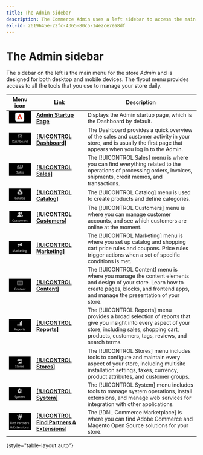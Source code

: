 ```yaml
---
title: The Admin sidebar
description: The Commerce Admin uses a left sidebar to access the main menu. Merchants can access all the Admin tools that they need for configuraing and managing their store. 
exl-id: 2619645e-22fc-4365-80c5-14e2ce7ea8df
---
```

# The Admin sidebar

The sidebar on the left is the main menu for the store _Admin_ and is designed for both desktop and mobile devices. The flyout menu provides access to all the tools that you use to manage your store daily.

| Menu icon | Link | Description |
| --------- | ---- | ----------- |
| ![Admin sidebar icon](./assets/icon-admin-sidebar-logo.png) | **[Admin Startup Page](../configuration-reference/advanced/admin.md)** | Displays the Admin startup page, which is the Dashboard by default. |
| ![Dashboard menu](./assets/icon-admin-sidebar-dashboard.png) | **[[!UICONTROL Dashboard]](admin-dashboard.md)** | The Dashboard provides a quick overview of the sales and customer activity in your store, and is usually the first page that appears when you log in to the Admin. |
| ![Sales menu](./assets/icon-admin-sidebar-sales.png) | **[[!UICONTROL Sales]](../stores-purchase/sales-menu.md)** | The [!UICONTROL Sales] menu is where you can find everything related to the operations of processing orders, invoices, shipments, credit memos, and transactions. |
| ![Catalog menu](./assets/icon-admin-sidebar-catalog.png) | **[[!UICONTROL Catalog]](../catalog/catalog-menu.md)** | The [!UICONTROL Catalog] menu is used to create products and define categories. |
| ![Customers menu](./assets/icon-admin-sidebar-customers.png) | **[[!UICONTROL Customers]](../customers/customers-introduction.md)** | The [!UICONTROL Customers] menu is where you can manage customer accounts, and see which customers are online at the moment. |
| ![Marketing menu](./assets/icon-admin-sidebar-marketing.png) | **[[!UICONTROL Marketing]](../merchandising-promotions/marketing-menu.md)** | The [!UICONTROL Marketing] menu is where you set up catalog and shopping cart price rules and coupons. Price rules trigger actions when a set of specific conditions is met. |
| ![Content menu](./assets/icon-admin-sidebar-content.png) | **[[!UICONTROL Content]](../content-design/content-menu.md)** | The [!UICONTROL Content] menu is where you manage the content elements and design of your store. Learn how to create pages, blocks, and frontend apps, and manage the presentation of your store. |
| ![Reports menu](./assets/icon-admin-sidebar-reports.png) | **[[!UICONTROL Reports]](reports-menu.md)** | The [!UICONTROL Reports] menu provides a broad selection of reports that give you insight into every aspect of your store, including sales, shopping cart, products, customers, tags, reviews, and search terms. |
| ![Stores menu](./assets/icon-admin-sidebar-stores.png) | **[[!UICONTROL Stores]](../stores-purchase/stores-menu.md)** | The [!UICONTROL Stores] menu includes tools to configure and maintain every aspect of your store, including multisite installation settings, taxes, currency, product attributes, and customer groups. |
| ![System menu](./assets/icon-admin-sidebar-system.png) | **[[!UICONTROL System]](../systems/system-menu.md)** | The [!UICONTROL System] menu includes tools to manage system operations, install extensions, and manage web services for integration with other applications. |
| ![Find Extensions](./assets/icon-admin-sidebar-extensions.png) | **[[!UICONTROL Find Partners & Extensions]](commerce-marketplace.md)** | The [!DNL Commerce Marketplace] is where you can find Adobe Commerce and Magento Open Source solutions for your store. |

{style="table-layout:auto"}
